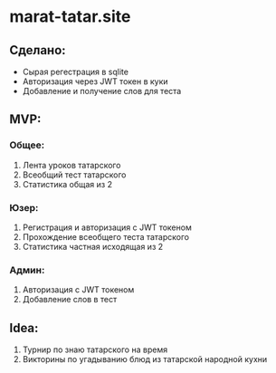 # marat-tatar.site

## Сделано:
+ Сырая регестрация в sqlite
+ Авторизация через JWT токен в куки
+ Добавление и получение слов для теста


## MVP:
### Общее:
1. Лента уроков татарского
2. Всеобщий тест татарского 
3. Статистика общая из 2


### Юзер:
1. Регистрация и авторизация с JWT токеном
2. Прохождение всеобщего теста татарского
3. Статистика частная исходящая из 2

### Админ:
1. Авторизация с JWT токеном
2. Добавление слов в тест


## Idea:
1. Турнир по знаю татарского на время
2. Викторины по угадыванию блюд из татарской народной кухни
